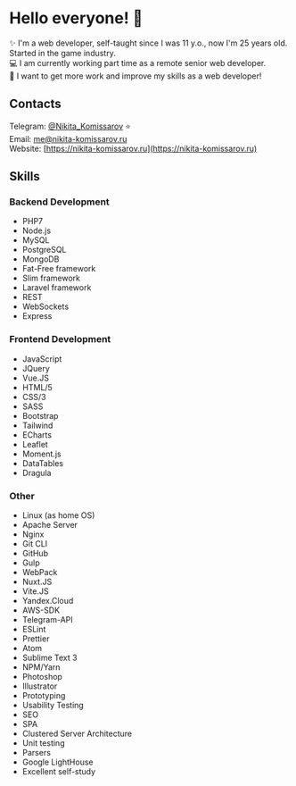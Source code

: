 # Hello everyone! :wave:

:sparkles: I'm a web developer, self-taught since I was 11 y.o., now I'm 25 years old. Started in the game industry.\
:computer: I am currently working part time as a remote senior web developer.\
:muscle: I want to get more work and improve my skills as a web developer!

## Contacts
Telegram: [@Nikita_Komissarov](https://telegram.me/nikita_komissarov) :star:\
Email: [me@nikita-komissarov.ru](mailto:me@nikita-komissarov.ru)\
Website: [https://nikita-komissarov.ru](https://nikita-komissarov.ru)

## Skills

### Backend Development
- PHP7
- Node.js
- MySQL
- PostgreSQL
- MongoDB
- Fat-Free framework
- Slim framework
- Laravel framework
- REST
- WebSockets
- Express

### Frontend Development
- JavaScript
- JQuery
- Vue.JS
- HTML/5
- CSS/3
- SASS
- Bootstrap
- Tailwind
- ECharts
- Leaflet
- Moment.js
- DataTables
- Dragula

### Other
- Linux (as home OS)
- Apache Server
- Nginx
- Git CLI
- GitHub
- Gulp
- WebPack
- Nuxt.JS
- Vite.JS
- Yandex.Cloud
- AWS-SDK
- Telegram-API
- ESLint
- Prettier
- Atom
- Sublime Text 3
- NPM/Yarn
- Photoshop
- Illustrator
- Prototyping
- Usability Testing
- SEO
- SPA
- Clustered Server Architecture
- Unit testing
- Parsers
- Google LightHouse
- Excellent self-study
